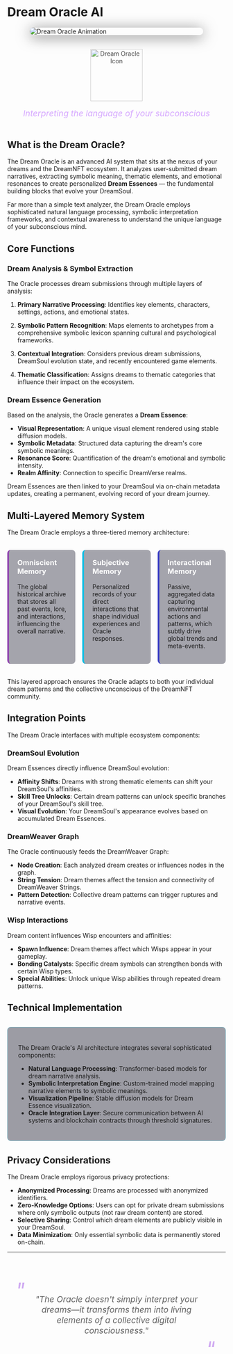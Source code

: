 # Dream Oracle AI

<img src="/images/oracle_gif.gif" alt="Dream Oracle Animation" style="display:block;margin:0 auto 2rem auto;max-width:400px;border-radius:16px;box-shadow:0 4px 32px #0008;">

<div class="oracle-header">
<img src="../assets/oracle-icon.svg" alt="Dream Oracle Icon" class="oracle-icon">
<p class="oracle-tagline">Interpreting the language of your subconscious</p>
</div>

## What is the Dream Oracle?

The Dream Oracle is an advanced AI system that sits at the nexus of your dreams and the DreamNFT ecosystem. It analyzes user-submitted dream narratives, extracting symbolic meaning, thematic elements, and emotional resonances to create personalized **Dream Essences** — the fundamental building blocks that evolve your DreamSoul.

Far more than a simple text analyzer, the Dream Oracle employs sophisticated natural language processing, symbolic interpretation frameworks, and contextual awareness to understand the unique language of your subconscious mind.

## Core Functions

### Dream Analysis & Symbol Extraction

The Oracle processes dream submissions through multiple layers of analysis:

1. **Primary Narrative Processing**: Identifies key elements, characters, settings, actions, and emotional states.

2. **Symbolic Pattern Recognition**: Maps elements to archetypes from a comprehensive symbolic lexicon spanning cultural and psychological frameworks.

3. **Contextual Integration**: Considers previous dream submissions, DreamSoul evolution state, and recently encountered game elements.

4. **Thematic Classification**: Assigns dreams to thematic categories that influence their impact on the ecosystem.

### Dream Essence Generation

Based on the analysis, the Oracle generates a **Dream Essence**:

- **Visual Representation**: A unique visual element rendered using stable diffusion models.
- **Symbolic Metadata**: Structured data capturing the dream's core symbolic meanings.
- **Resonance Score**: Quantification of the dream's emotional and symbolic intensity.
- **Realm Affinity**: Connection to specific DreamVerse realms.

Dream Essences are then linked to your DreamSoul via on-chain metadata updates, creating a permanent, evolving record of your dream journey.

## Multi-Layered Memory System

The Dream Oracle employs a three-tiered memory architecture:

<div class="memory-system">
<div class="memory-tier">
<h3>Omniscient Memory</h3>
<p>The global historical archive that stores all past events, lore, and interactions, influencing the overall narrative.</p>
</div>

<div class="memory-tier">
<h3>Subjective Memory</h3>
<p>Personalized records of your direct interactions that shape individual experiences and Oracle responses.</p>
</div>

<div class="memory-tier">
<h3>Interactional Memory</h3>
<p>Passive, aggregated data capturing environmental actions and patterns, which subtly drive global trends and meta-events.</p>
</div>
</div>

This layered approach ensures the Oracle adapts to both your individual dream patterns and the collective unconscious of the DreamNFT community.

## Integration Points

The Dream Oracle interfaces with multiple ecosystem components:

### DreamSoul Evolution

Dream Essences directly influence DreamSoul evolution:

- **Affinity Shifts**: Dreams with strong thematic elements can shift your DreamSoul's affinities.
- **Skill Tree Unlocks**: Certain dream patterns can unlock specific branches of your DreamSoul's skill tree.
- **Visual Evolution**: Your DreamSoul's appearance evolves based on accumulated Dream Essences.

### DreamWeaver Graph

The Oracle continuously feeds the DreamWeaver Graph:

- **Node Creation**: Each analyzed dream creates or influences nodes in the graph.
- **String Tension**: Dream themes affect the tension and connectivity of DreamWeaver Strings.
- **Pattern Detection**: Collective dream patterns can trigger ruptures and narrative events.

### Wisp Interactions

Dream content influences Wisp encounters and affinities:

- **Spawn Influence**: Dream themes affect which Wisps appear in your gameplay.
- **Bonding Catalysts**: Specific dream symbols can strengthen bonds with certain Wisp types.
- **Special Abilities**: Unlock unique Wisp abilities through repeated dream patterns.

## Technical Implementation

<div class="tech-details">

The Dream Oracle's AI architecture integrates several sophisticated components:

- **Natural Language Processing**: Transformer-based models for dream narrative analysis.
- **Symbolic Interpretation Engine**: Custom-trained model mapping narrative elements to symbolic meanings.
- **Visualization Pipeline**: Stable diffusion models for Dream Essence visualization.
- **Oracle Integration Layer**: Secure communication between AI systems and blockchain contracts through threshold signatures.

</div>

## Privacy Considerations

The Dream Oracle employs rigorous privacy protections:

- **Anonymized Processing**: Dreams are processed with anonymized identifiers.
- **Zero-Knowledge Options**: Users can opt for private dream submissions where only symbolic outputs (not raw dream content) are stored.
- **Selective Sharing**: Control which dream elements are publicly visible in your DreamSoul.
- **Data Minimization**: Only essential symbolic data is permanently stored on-chain.

---

<div class="quote-section">
<blockquote>
"The Oracle doesn't simply interpret your dreams—it transforms them into living elements of a collective digital consciousness."
</blockquote>
</div>

<style>
.oracle-header {
  text-align: center;
  margin: 2rem 0 3rem;
}

.oracle-icon {
  width: 120px;
  height: 120px;
  opacity: 0.8;
}

.oracle-tagline {
  font-size: 1.2rem;
  font-style: italic;
  margin-top: 1rem;
  color: #d6a8ff;
}

.memory-system {
  display: flex;
  flex-direction: column;
  gap: 1rem;
  margin: 2rem 0;
}

.memory-tier {
  padding: 1.2rem;
  border-radius: 8px;
  background: rgba(30, 30, 50, 0.4);
  border-left: 4px solid;
}

.memory-tier:nth-child(1) {
  border-color: #8e44ad;
}

.memory-tier:nth-child(2) {
  border-color: #0abde3;
}

.memory-tier:nth-child(3) {
  border-color: #3c40c6;
}

.memory-tier h3 {
  margin-top: 0;
  color: white;
}

.tech-details {
  background: rgba(10, 10, 30, 0.4);
  border-radius: 8px;
  padding: 1.5rem;
  margin: 2rem 0;
  border: 1px solid rgba(10, 189, 227, 0.3);
}

.quote-section {
  margin: 4rem 0 2rem;
  text-align: center;
}

.quote-section blockquote {
  font-size: 1.2rem;
  font-style: italic;
  border-left: none;
  position: relative;
  padding: 2rem;
  max-width: 80%;
  margin: 0 auto;
}

.quote-section blockquote:before,
.quote-section blockquote:after {
  content: '"';
  font-size: 3rem;
  color: rgba(138, 43, 226, 0.4);
  position: absolute;
  line-height: 1;
}

.quote-section blockquote:before {
  top: 0;
  left: 0;
}

.quote-section blockquote:after {
  bottom: 0;
  right: 0;
  transform: rotate(180deg);
}

@media (min-width: 768px) {
  .memory-system {
    flex-direction: row;
  }
  
  .memory-tier {
    flex: 1;
  }
}
</style> 